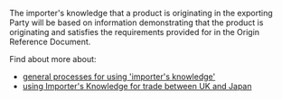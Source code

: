 The importer's knowledge that a product is originating in the exporting Party will be based on information demonstrating that the product is originating and satisfies the requirements provided for in the Origin Reference Document.

Find about more about:
- [general processes for using 'importer's knowledge'](https://www.gov.uk/guidance/get-proof-of-origin-for-your-goods#importers-knowledge)
- [using Importer's Knowledge for trade between UK and Japan](https://www.gov.uk/government/publications/uk-japan-cepa-guidance-on-importers-knowledge/uk-japan-cepa-guidance-on-importers-knowledge)